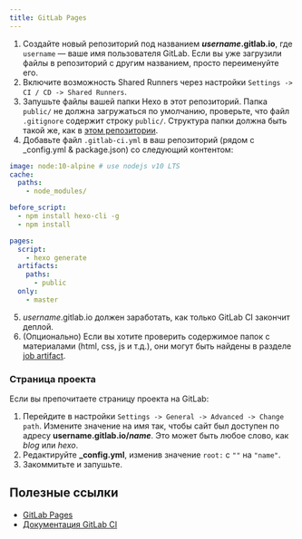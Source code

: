```yaml
---
title: GitLab Pages
---
```


1. Создайте новый репозиторий под названием <b>*username*.gitlab.io</b>, где `username` — ваше имя пользователя GitLab. Если вы уже загрузили файлы в репозиторий с другим названием, просто переименуйте его.
2. Включите возможность Shared Runners через настройки `Settings -> CI / CD -> Shared Runners`.
3. Запушьте файлы вашей папки Hexo в этот репозиторий. Папка `public/` не должна загружаться по умолчанию, проверьте, что файл `.gitignore` содержит строку `public/`. Структура папки должна быть такой же, как в [этом репозитории](https://gitlab.com/pages/hexo).
4. Добавьте файл `.gitlab-ci.yml` в ваш репозиторий (рядом с _config.yml & package.json) со следующий контентом:

``` yml
image: node:10-alpine # use nodejs v10 LTS
cache:
  paths:
    - node_modules/

before_script:
  - npm install hexo-cli -g
  - npm install

pages:
  script:
    - hexo generate
  artifacts:
    paths:
      - public
  only:
    - master
```

5. *username*.gitlab.io должен заработать, как только GitLab CI закончит деплой.
6. (Опционально) Если вы хотите проверить содержимое папок с материалами (html, css, js и т.д.), они могут быть найдены в разделе [job artifact](https://docs.gitlab.com/ee/user/project/pipelines/job_artifacts.html).

### Страница проекта

Если вы препочитаете страницу проекта на GitLab:

1. Перейдите в настройки `Settings -> General -> Advanced -> Change path`. Измените значение на имя так, чтобы сайт был доступен по адресу <b>username.gitlab.io/*name*</b>. Это может быть любое слово, как *blog* или *hexo*.
2. Редактируйте **_config.yml**, изменив значение `root:` с `""` на `"name"`.
3. Закоммитьте и запушьте.

## Полезные ссылки

- [GitLab Pages](https://docs.gitlab.com/ee/user/project/pages/index.html)
- [Документация GitLab CI](https://docs.gitlab.com/ee/ci/README.html)
